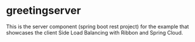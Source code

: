 # greetingserver
This is the server component (spring boot rest project) for the example that showcases the client Side Load Balancing with Ribbon and Spring Cloud.
